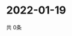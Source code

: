 # 2022-01-19
  共 0条

  <!-- BEGIN -->
  <!-- 最后更新时间Wed Jan 19 2022 13:09:48 GMT+0000 (Coordinated Universal Time) -->
  
  <!-- END -->
  
  